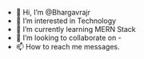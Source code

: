 - 👋 Hi, I’m @Bhargavrajr
- 👀 I’m interested in Technology
- 🌱 I’m currently learning MERN Stack
- 💞️ I’m looking to collaborate on -
- 📫 How to reach me messages.

<!---
Bhargavrajr/Bhargavrajr is a ✨ special ✨ repository because its `README.md` (this file) appears on your GitHub profile.
You can click the Preview link to take a look at your changes.
--->
